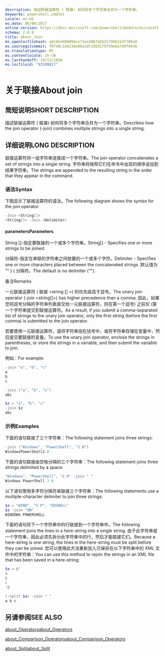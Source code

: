```yaml
---
description: 描述联接运算符 ( 联接) 如何将多个字符串合并为一个字符串。
keywords: powershell,cmdlet
Locale: en-US
ms.date: 06/09/2017
online version: https://docs.microsoft.com/powershell/module/microsoft.powershell.core/about/about_join?view=powershell-6&WT.mc_id=ps-gethelp
schema: 2.0.0
title: about_Join
ms.openlocfilehash: adc65e688894ce71ea386fd2b21799612df789a0
ms.sourcegitcommit: f874dc1d4236e06a3df195d179f59e0a7d9f8436
ms.translationtype: MT
ms.contentlocale: zh-CN
ms.lasthandoff: 10/13/2020
ms.locfileid: "93199817"
---
```

# <a name="about-join"></a><span data-ttu-id="002f6-104">关于联接</span><span class="sxs-lookup"><span data-stu-id="002f6-104">About join</span></span>

## <a name="short-description"></a><span data-ttu-id="002f6-105">简短说明</span><span class="sxs-lookup"><span data-stu-id="002f6-105">SHORT DESCRIPTION</span></span>
<span data-ttu-id="002f6-106">描述联接运算符 ( 联接) 如何将多个字符串合并为一个字符串。</span><span class="sxs-lookup"><span data-stu-id="002f6-106">Describes how the join operator (-join) combines multiple strings into a single string.</span></span>

## <a name="long-description"></a><span data-ttu-id="002f6-107">详细说明</span><span class="sxs-lookup"><span data-stu-id="002f6-107">LONG DESCRIPTION</span></span>

<span data-ttu-id="002f6-108">联接运算符将一组字符串连接成一个字符串。</span><span class="sxs-lookup"><span data-stu-id="002f6-108">The join operator concatenates a set of strings into a single string.</span></span> <span data-ttu-id="002f6-109">字符串将按照它们在命令中出现的顺序追加到结果字符串。</span><span class="sxs-lookup"><span data-stu-id="002f6-109">The strings are appended to the resulting string in the order that they appear in the command.</span></span>

### <a name="syntax"></a><span data-ttu-id="002f6-110">语法</span><span class="sxs-lookup"><span data-stu-id="002f6-110">Syntax</span></span>

<span data-ttu-id="002f6-111">下图显示了联接运算符的语法。</span><span class="sxs-lookup"><span data-stu-id="002f6-111">The following diagram shows the syntax for the join operator.</span></span>

```powershell
-Join <String[]>
<String[]> -Join <Delimiter>
```

#### <a name="parameters"></a><span data-ttu-id="002f6-112">parameters</span><span class="sxs-lookup"><span data-stu-id="002f6-112">Parameters</span></span>

<span data-ttu-id="002f6-113">String []-指定要联接的一个或多个字符串。</span><span class="sxs-lookup"><span data-stu-id="002f6-113">String[] - Specifies one or more strings to be joined.</span></span>

<span data-ttu-id="002f6-114">分隔符-指定在串联的字符串之间放置的一个或多个字符。</span><span class="sxs-lookup"><span data-stu-id="002f6-114">Delimiter - Specifies one or more characters placed between the concatenated strings.</span></span> <span data-ttu-id="002f6-115">默认值为 "" )  ( 分隔符。</span><span class="sxs-lookup"><span data-stu-id="002f6-115">The default is no delimiter ("").</span></span>

<span data-ttu-id="002f6-116">备注</span><span class="sxs-lookup"><span data-stu-id="002f6-116">Remarks</span></span>

<span data-ttu-id="002f6-117">一元联接运算符 ( 联接 <string [] >) 的优先级高于逗号。</span><span class="sxs-lookup"><span data-stu-id="002f6-117">The unary join operator (-join <string[]>) has higher precedence than a comma.</span></span> <span data-ttu-id="002f6-118">因此，如果您将逗号分隔的字符串列表提交给一元联接运算符，则在第一个逗号) 之前仅 (第一个字符串提交到联接运算符。</span><span class="sxs-lookup"><span data-stu-id="002f6-118">As a result, if you submit a comma-separated list of strings to the unary join operator, only the first string (before the first comma) is submitted to the join operator.</span></span>

<span data-ttu-id="002f6-119">若要使用一元联接运算符，请将字符串括在括号中，或将字符串存储在变量中，然后提交要联接的变量。</span><span class="sxs-lookup"><span data-stu-id="002f6-119">To use the unary join operator, enclose the strings in parentheses, or store the strings in a variable, and then submit the variable to join.</span></span>

<span data-ttu-id="002f6-120">例如：</span><span class="sxs-lookup"><span data-stu-id="002f6-120">For example:</span></span>

```powershell
-join "a", "b", "c"
a
b
c

-join ("a", "b", "c")
abc

$z = "a", "b", "c"
-join $z
abc
```

### <a name="examples"></a><span data-ttu-id="002f6-121">示例</span><span class="sxs-lookup"><span data-stu-id="002f6-121">Examples</span></span>

<span data-ttu-id="002f6-122">下面的语句联接了三个字符串：</span><span class="sxs-lookup"><span data-stu-id="002f6-122">The following statement joins three strings:</span></span>

```powershell
-join ("Windows", "PowerShell", "2.0")
WindowsPowerShell2.0
```

<span data-ttu-id="002f6-123">下面的语句联接由空格分隔的三个字符串：</span><span class="sxs-lookup"><span data-stu-id="002f6-123">The following statement joins three strings delimited by a space:</span></span>

```powershell
"Windows", "PowerShell", "2.0" -join " "
Windows PowerShell 2.0
```

<span data-ttu-id="002f6-124">以下语句使用多字符分隔符来联接三个字符串：</span><span class="sxs-lookup"><span data-stu-id="002f6-124">The following statements use a multiple-character delimiter to join three strings:</span></span>

```powershell
$a = "WIND", "S P", "ERSHELL"
$a -join "OW"
WINDOWS POWERSHELL
```

<span data-ttu-id="002f6-125">下面的语句将下一个字符串中的行联接到一个字符串中。</span><span class="sxs-lookup"><span data-stu-id="002f6-125">The following statement joins the lines in a here-string into a single string.</span></span> <span data-ttu-id="002f6-126">由于此字符串是一个字符串，因此必须先拆分此字符串中的行，然后才能联接它们。</span><span class="sxs-lookup"><span data-stu-id="002f6-126">Because a here-string is one string, the lines in the here-string must be split before they can be joined.</span></span> <span data-ttu-id="002f6-127">您可以使用此方法重新加入已保存在以下字符串中的 XML 文件中的字符串：</span><span class="sxs-lookup"><span data-stu-id="002f6-127">You can use this method to rejoin the strings in an XML file that has been saved in a here-string:</span></span>

```powershell
$a = @'
a
b
c
'@

(-split $a) -join " "
a b c
```

## <a name="see-also"></a><span data-ttu-id="002f6-128">另请参阅</span><span class="sxs-lookup"><span data-stu-id="002f6-128">SEE ALSO</span></span>

[<span data-ttu-id="002f6-129">about_Operators</span><span class="sxs-lookup"><span data-stu-id="002f6-129">about_Operators</span></span>](about_Operators.md)

[<span data-ttu-id="002f6-130">about_Comparison_Operators</span><span class="sxs-lookup"><span data-stu-id="002f6-130">about_Comparison_Operators</span></span>](about_Comparison_Operators.md)

[<span data-ttu-id="002f6-131">about_Split</span><span class="sxs-lookup"><span data-stu-id="002f6-131">about_Split</span></span>](about_Split.md)
